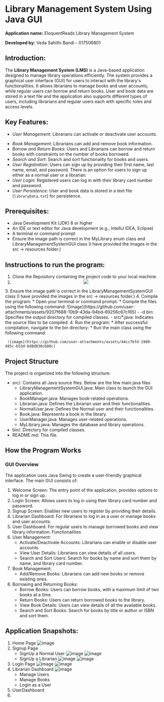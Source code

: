# Library Management System Using Java GUI

**Application name:** EloquentReads Library Management System

**Developed by:** Veda Sahithi Bandi – 017506801

## Introduction:

The **Library Management System (LMS)** is a Java-based application designed to manage library operations efficiently. The system provides a graphical user interface (GUI) for users to interact with the library's functionalities. It allows librarians to manage books and user accounts, while regular users can borrow and return books. User and book data are stored in a text file and the application also supports different types of users, including librarians and regular users each with specific roles and access levels.

## Key Features:

- *User Management*: Librarians can activate or deactivate user accounts.
* *Book Management*: Librarians can add and remove book information.
* *Borrow and Return Books*: Users and Librarians can borrow and return books with constraints on the number of books borrowed.
* *Search and Sort*: Search and sort functionality for books and users.
* *User Registration*: Users can sign up by providing their first name, last name, email, and password. There is an option for users to sign up either as a normal user or a librarian.
* *User Login*: Registered users can log in with their library card number and password.
* *User Persistence*: User and book data is stored in a text file (`libraryData.txt`) for persistence.

## Prerequisites: 
* Java Development Kit (JDK) 8 or higher
* An IDE or text editor for Java development (e.g., IntelliJ IDEA, Eclipse)
* A terminal or command prompt
* Ensure the image path is correct in the MyLibrary enum class and LibraryManagementSystemGUI class (I have provided the images in the src → resources folder.)

## Instructions to run the program:

 1.	Clone the Repository containing the project code to your local machine.
 2.	<div align="center">
	<img src="[https://i.imgur.com/8BgVXcY.png](https://github.com/user-attachments/assets/cd474961-cb72-4e85-8368-1ca79767a7ed)">
</div>
 3.	Ensure the image path is correct in the LibraryManagementSystemGUI class (I have provided the images in the src → resources folder.)
 4.	Compile the program:
 * Open your terminal or command prompt.
 * Compile the files using the following command:
   ![image](https://github.com/user-attachments/assets/9207f688-10b9-43da-94bd-69256c67c165)
   - -d bin: Specifies the output directory for compiled classes.
   - src/*.java: Indicates the source files to be compiled.
 4.	Run the program:
    * After successful compilation, navigate to the bin directory:
    * Run the main class using the following command:
  
     ![image](https://github.com/user-attachments/assets/44cc7bfd-1989-485c-b53d-bd8d030cb80c)

## Project Structure

 The project is organized into the following structure:
 * src/: Contains all Java source files. Below are the few main java files
    - LibraryManagementSystemGUI.java: Main class to launch the GUI application.
    - BookManager.java: Manages book-related operations.
    - Librarian.java: Defines the Librarian user and their functionalities.
    - NormalUser.java: Defines the Normal user and their functionalities.
    - Book.java: Represents a book in the library.
    - UserManager.java: Manages user-related operations.
    - MyLibrary.java: Manages the database and library operations.
 * bin/: Directory for compiled classes.
 * README.md: This file.

## How the Program Works

### GUI Overview

The application uses Java Swing to create a user-friendly graphical interface. The main GUI consists of:
 1.	Welcome Screen: The entry point of the application, provides options to log in or sign up.
 2.	Login Screen: Allows users to log in using their library card number and password.
 3.	Signup Screen: Enables new users to register by providing their details.
 4.	Librarian Dashboard: For librarians to log in as a user or manage books and user accounts.
 5.	User Dashboard: For regular users to manage borrowed books and view library information.
Functionalities
 1. User Management:
    * Activate/Deactivate Accounts: Librarians can enable or disable user accounts.
    * View User Details: Librarians can view details of all users.
    * Search and Sort Users: Search for books by name and sort them by name, and library card number.
 2. Book Management:
    * Add/Remove Books: Librarians can add new books or remove existing ones.
 3. Borrowing and Returning Books:
    * Borrow Books: Users can borrow books, with a maximum limit of two books at a time.
    * Return Books: Users can return borrowed books to the library.
    * View Book Details: Users can view details of all the available books.
    * Search and Sort Books: Search for books by title or author or ISBN and sort them.


## Application Snapshots:

1. Home Page
   ![image](https://github.com/user-attachments/assets/754dc797-334e-46ea-b5f6-6987e356e513)
2. Signup Page
   * SignUp a Normal User
   ![image](https://github.com/user-attachments/assets/67c4e3fd-e19c-42d4-aee2-7aa7809010c9)
   ![image](https://github.com/user-attachments/assets/082d5cda-8b47-42fa-8b0d-e31c6c2e9221)
   * SignUp a Librarian
   ![image](https://github.com/user-attachments/assets/38c1699f-76e6-4af4-a9e5-7a6ba9944e83)
   ![image](https://github.com/user-attachments/assets/6f0565e7-9caf-4608-8ec6-659d9fff5f72)
3. Login Page
   ![image](https://github.com/user-attachments/assets/0e68a781-86d5-4197-aade-6dee76c58351)
   ![image](https://github.com/user-attachments/assets/b0fd72a1-e8d9-4bed-90bb-d8fea1977dbc)
4. Librarian Dashboard
   ![image](https://github.com/user-attachments/assets/2f37de4e-88eb-4e8b-a6b6-474b61a06ce5)
   * Manage Users
   * Manage Books
   * Login as a User
6. UserDashboard
7. 





